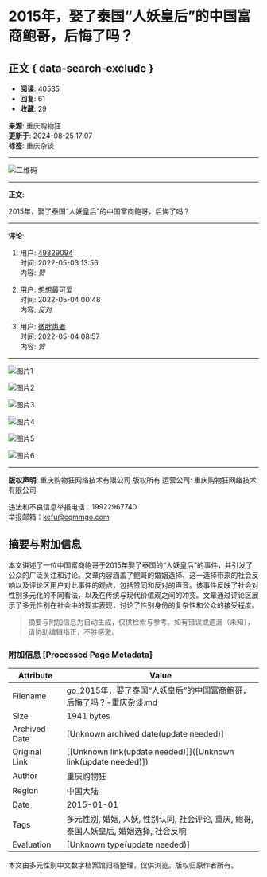 # 2015年，娶了泰国“人妖皇后”的中国富商鲍哥，后悔了吗？

## 正文 { data-search-exclude }


- **阅读**: 40535
- **回复**: 61
- **收藏**: 29

**来源**: 重庆购物狂  
**更新于**: 2024-08-25 17:07  
**标签**: 重庆杂谈  

---

![二维码](https://img2.citysbs.com/css/0.8.11.23/forum/default/images/m/cq_two-code.jpg)

---

**正文**:

2015年，娶了泰国“人妖皇后”的中国富商鲍哥，后悔了吗？

---

**评论**:

1. 用户: [49829094](https://go.cqmmgo.com/user/profile-49829094-1.html)  
   时间: 2022-05-03 13:56  
   内容: _赞_
   
2. 用户: [想想最可爱](https://go.cqmmgo.com/user/profile-37542121-1.html)  
   时间: 2022-05-04 00:48  
   内容: _反对_

3. 用户: [微胖患者](https://go.cqmmgo.com/user/profile-48445020-1.html)  
   时间: 2022-05-04 08:57  
   内容: _赞_

---

![图片1](https://att2.citysbs.com/chongqing/2022/05/03/13/middle_594x308-135644_v3_14461651557404981_26c8348dd1f873014cc08a633dce15fd.gif)

![图片2](https://att2.citysbs.com/chongqing/2022/05/03/13/middle_1024x642-135711_v3_15661651557431477_25e78c0a9146c1696917480b951679c2.jpg)

![图片3](https://att2.citysbs.com/chongqing/2022/05/03/13/middle_766x424-135736_v3_11871651557456258_7c3322e2b0c3c0890e52c88de2d016af.jpg)

![图片4](https://att2.citysbs.com/chongqing/2022/05/03/14/middle_900x578-140010_v3_14351651557610944_89f2a509020e2cc7bebf88c63c21ab52.jpg)

![图片5](https://att2.citysbs.com/chongqing/2022/05/03/14/middle_794x596-140035_v3_10551651557635762_5517aa80e0c98a79344fef989d4f3297.jpg)

![图片6](https://att2.citysbs.com/chongqing/2022/05/03/14/middle_722x552-140108_v3_10521651557668769_64399550ea65fe73ca753e19ff552f6d.jpg)

--- 

**版权声明**: 重庆购物狂网络技术有限公司 版权所有 运营公司: 重庆购物狂网络技术有限公司  

违法和不良信息举报电话：19922967740  
举报邮箱：kefu@cqmmgo.com
<!-- tcd_original_link https://go.cqmmgo.com/forum-233-thread-173521651557341223-1-1.html -->


## 摘要与附加信息

<!-- tcd_abstract -->
本文讲述了一位中国富商鲍哥于2015年娶了泰国的“人妖皇后”的事件，并引发了公众的广泛关注和讨论。文章内容涵盖了鲍哥的婚姻选择、这一选择带来的社会反响以及评论区用户对此事件的观点，包括赞同和反对的声音。该事件反映了社会对性别多元化的不同看法，以及在传统与现代价值观之间的冲突。文章通过评论区展示了多元性别在社会中的现实表现，讨论了性别身份的复杂性和公众的接受程度。
<!-- tcd_abstract_end -->

> 摘要与附加信息为自动生成，仅供检索与参考。如有错误或遗漏（未知），请协助编辑指正，不胜感激。

### 附加信息 [Processed Page Metadata]

| Attribute       | Value                                  |
|-----------------|----------------------------------------|
| Filename        | go_2015年，娶了泰国“人妖皇后”的中国富商鲍哥，后悔了吗？-重庆杂谈.md                             |
| Size            | 1941 bytes                           |
| Archived Date   | [Unknown archived date(update needed)]                             |
| Original Link   | [[Unknown link(update needed)]]([Unknown link(update needed)])                       |
| Author          | 重庆购物狂                               |
| Region          | 中国大陆                               |
| Date            | 2015-01-01                                 |
| Tags            | 多元性别, 婚姻, 人妖, 性别认同, 社会评论, 重庆, 鲍哥, 泰国人妖皇后, 婚姻选择, 社会反响                                 |
| Evaluation            | [Unknown type(update needed)]                                 |
<!-- tcd_table_end -->

本文由多元性别中文数字档案馆归档整理，仅供浏览。版权归原作者所有。
